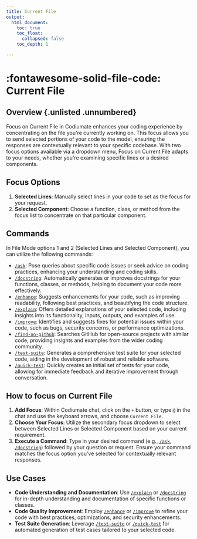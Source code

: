 ```yaml
---
title: Current File
output:
  html_document:
    toc: true
    toc_float:
      collapsed: false
    toc_depth: 1

---
```

<style>
.md-sidebar--secondary .md-nav__list .md-nav__list {display: none}
</style>

# :fontawesome-solid-file-code: Current File

## Overview {.unlisted .unnumbered}

Focus on Current File in Codiumate enhances your coding experience by concentrating on the file you're currently working on. This focus allows you to send selected portions of your code to the model, ensuring the responses are contextually relevant to your specific codebase. With two focus options available via a dropdown menu, Focus on Current File adapts to your needs, whether you're examining specific lines or a desired components.

## Focus Options

1. **Selected Lines**: Manually select lines in your code to set as the focus for your request.
2. **Selected Component**: Choose a function, class, or method from the focus list to concentrate on that particular component.

## Commands

In File Mode options 1 and 2 (Selected Lines and Selected Component), you can utilize the following commands:

- [`/ask`](../commands/ask.md): Pose queries about specific code issues or seek advice on coding practices, enhancing your understanding and coding skills.
- [`/docstring`](../commands/docstring.md): Automatically generates or improves docstrings for your functions, classes, or methods, helping to document your code more effectively.
- [`/enhance`](../commands/enhance.md): Suggests enhancements for your code, such as improving readability, following best practices, and beautifying the code structure.
- [`/explain`](../commands/explain.md): Offers detailed explanations of your selected code, including insights into its functionality, inputs, outputs, and examples of use.
- [`/improve`](../commands/improve.md): Identifies and suggests fixes for potential issues within your code, such as bugs, security concerns, or performance optimizations.
- [`/find-on-github`](../commands/find-on-github.md): Searches GitHub for open-source projects with similar code, providing insights and examples from the wider coding community.
- [`/test-suite`](../commands/test-suite.md): Generates a comprehensive test suite for your selected code, aiding in the development of robust and reliable software.
- [`/quick-test`](../commands/quick-test.md): Quickly creates an initial set of tests for your code, allowing for immediate feedback and iterative improvement through conversation.

## How to focus on Current File

1. **Add Focus**: Within Codiumate chat, click on the `+` button, or type `@` in the chat and use the keyboard arrows, and choose `Current File`.
2. **Choose Your Focus**: Utilize the secondary focus dropdown to select between Selected Lines or Selected Component based on your current requirement.
3. **Execute a Command**: Type in your desired command (e.g., [`/ask`](../commands/ask.md), [`/docstring`](../commands/docstring.md)) followed by your question or request. Ensure your command matches the focus option you've selected for contextually relevant responses.

## Use Cases

- **Code Understanding and Documentation**: Use [`/explain`](../commands/explain.md) or [`/docstring`](../commands/docstring.md) for in-depth understanding and documentation of specific functions or classes.
- **Code Quality Improvement**: Employ [`/enhance`](../commands/enhance.md) or [`/improve`](../commands/improve.md) to refine your code with best practices, optimizations, and security enhancements.
- **Test Suite Generation**: Leverage [`/test-suite`](../commands/test-suite.md) or [`/quick-test`](../commands/quick-test.md) for automated generation of test cases tailored to your selected code.
